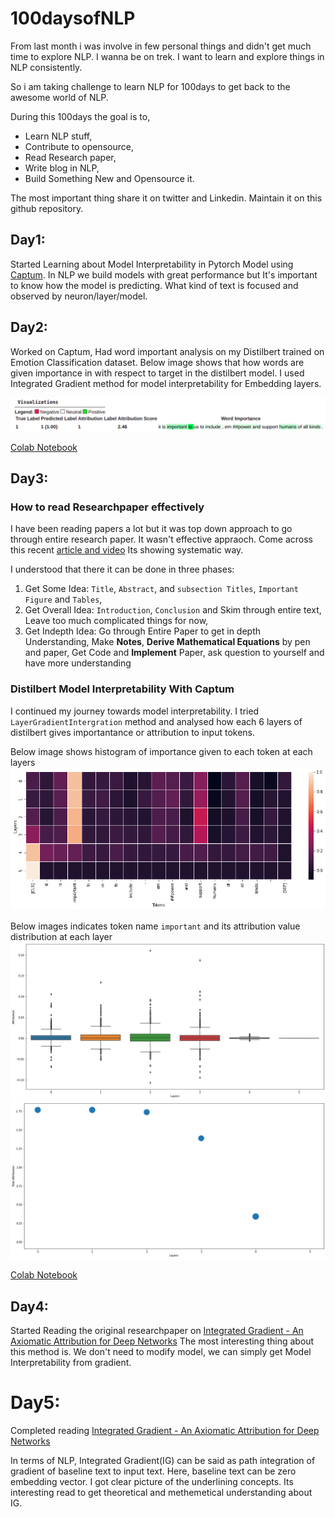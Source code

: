 # 100daysofNLP
From last month i was involve in few personal things and didn't get much time to explore NLP. I wanna be on trek. I want to learn and explore things in NLP consistently. 

So i am taking challenge to learn NLP for 100days to get back to the awesome world of NLP.

During this 100days the goal is to,
* Learn NLP stuff, 
* Contribute to opensource, 
* Read Research paper,  
* Write blog in NLP,
* Build Something New and Opensource it.

The most important thing share it on twitter and Linkedin. Maintain it on this github repository.

## Day1:

Started Learning about Model Interpretability in Pytorch Model using [Captum](https://github.com/pytorch/captum). In NLP we build models with great performance but It's important to know how the model is predicting. What kind of text is focused and observed by neuron/layer/model. 

## Day2:

Worked on Captum, Had word important analysis on my Distilbert trained on Emotion Classification dataset. Below image shows that how words are given importance in with respect to target in the distilbert model. I used Integrated Gradient method for model interpretability for Embedding layers.

![image](images/WordImportance.png)

[Colab Notebook](notebooks/Distilbert_Model_Interpretability_With_Captum.ipynb)

## Day3:

### How to read Researchpaper effectively
I have been reading papers a lot but it was top down approach to go through entire research paper. It wasn't effective appraoch.
Come across this recent [article and video](https://saiamrit.github.io/technical-blog/research/reading_papers/2021/07/31/read-papers.html) Its showing systematic way. 

I understood that there it can be done in three phases:
1. Get Some Idea: `Title`, `Abstract`, and `subsection Titles`, `Important Figure` and `Tables`,
2. Get Overall Idea: `Introduction`, `Conclusion` and Skim through entire text, Leave too much complicated things for now,
3. Get Indepth Idea: Go through Entire Paper to get in depth Understanding, Make **Notes**, **Derive Mathematical Equations** by pen and paper, Get Code and **Implement** Paper, ask question to yourself and have more understanding 


### Distilbert Model Interpretability With Captum
I continued my journey towards model interpretability. I tried `LayerGradientIntergration` method and analysed how each 6 layers of distilbert gives importantance or attribution to input tokens.

Below image shows histogram of importance given to each token at each layers
![image](images/heatmap_distilbert_layers.png)

Below images indicates token name `important` and its attribution value distribution at each layer
![image](images/importance_token_layerwise_attribution.png)
![image](images/distributional_char_of_attribution.png)

[Colab Notebook](notebooks/Distilbert_Model_Interpretability_With_Captum.ipynb)

## Day4:

Started Reading the original researchpaper on [Integrated Gradient - An Axiomatic Attribution for Deep Networks](https://arxiv.org/pdf/1703.01365.pdf) The most interesting thing about this method is. We don't need to modify model, we can simply get Model Interpretability from gradient. 

# Day5:

Completed reading [Integrated Gradient - An Axiomatic Attribution for Deep Networks](https://arxiv.org/pdf/1703.01365.pdf)

In terms of NLP, Integrated Gradient(IG) can be said as path integration of gradient of baseline text to input text. Here, baseline text can be zero embedding vector. I got clear picture of the underlining concepts. Its interesting read to get theoretical and methemetical understanding about IG. 
